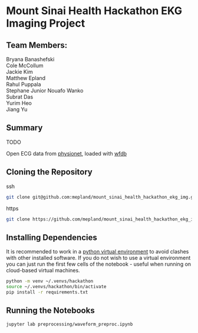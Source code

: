 # Mount Sinai Health Hackathon EKG Imaging Project

## Team Members:
Bryana Banashefski  
Cole McCollum  
Jackie Kim  
Matthew Epland  
Rahul Puppala  
Stephane Junior Nouafo Wanko  
Subrat Das  
Yurim Heo  
Jiang Yu

## Summary
TODO

Open ECG data from [physionet](https://physionet.org/content/ptbdb/1.0.0/), loaded with [wfdb](https://github.com/MIT-LCP/wfdb-python)  

## Cloning the Repository
ssh  
```bash
git clone git@github.com:mepland/mount_sinai_health_hackathon_ekg_img.git
```

https  
```bash
git clone https://github.com/mepland/mount_sinai_health_hackathon_ekg_img.git
```

## Installing Dependencies
It is recommended to work in a [python virtual environment](https://realpython.com/python-virtual-environments-a-primer/) to avoid clashes with other installed software. If you do not wish to use a virtual environment you can just run the first few cells of the notebook - useful when running on cloud-based virtual machines.
```bash
python -m venv ~/.venvs/hackathon
source ~/.venvs/hackathon/bin/activate
pip install -r requirements.txt
```

## Running the Notebooks

```bash
jupyter lab preprocessing/waveform_preproc.ipynb
```
